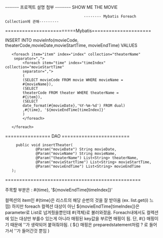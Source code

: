 

 ------- 프로젝트 설명 첨부 --------
SHOW ME THE MOVIE







                                        -------- Mybatis Foreach Collection에 관해---------


=========================Mybatis=====================

  <insert id="insertTheater">
       INSERT INTO
       movieInfo(movieCode, theaterCode,movieDate,movieStartTime, movieEndTime)
       VALUES 
 
       <foreach item="item" index="index" collection="theaterName"
        separator=",">
            <foreach item="time" index="timeIndex" collection="movieStartTime"
            separator=",">
            (
            (SELECT movieCode FROM movie WHERE movieName =
            #{movieName}),
            (SELECT
            theaterCode FROM theater WHERE theaterName =
            #{item}),
            (SELECT
            date_format(#{movieDate},'%Y-%m-%d') FROM dual)
            ,#{time}, '${movieEndTime[timeIndex]}'
            )
            </foreach>
            
       </foreach>

   </insert>
   
   ================  DAO  ========================
   
   
         public void insertTheater(
                  @Param("movieDate") String movieDate, 
                  @Param("movieName") String movieName, 
                  @Param("theaterName") List<String> theaterName,
                  @Param("movieStartTime") List<String> movieStartTime, 
                  @Param("movieEndTime") List<String> movieEndTime
       );
       
       
   ================================================
 
 
   주목할 부분은 :  #{time}, '${movieEndTime[timeIndex]}' 
   
   컬렉션의 item인 #{time}은 리스트의 해당 순번의 것을 잘 받아옴 (ex.  list.get(i) 느낌)
   하지만 foreach 컬렉션 대상이 아닌 ${movieEndTime[timeIndex]}은 parameter로 List로 넘겨줬을뿐인데
   #{객체}로 불러와졌음.  Foreach내에서도 컬렉션에 있는 대상만 부를수 있는게 아니라 매핑된 key값을 부르면
   매핑이 됨. 단,  #{} 매핑이기 때문에  ''가 생략되어 붙혀줘야됨. 
   (  ${} 매핑은   preparedstatement처럼 ? 로 들어가서 ''가 들어간것 뿐임  )
   
   
   
   
   
   

